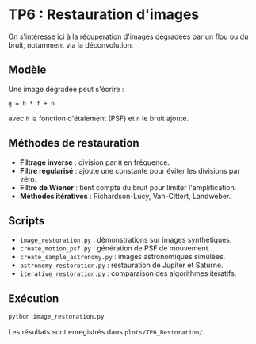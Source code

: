 # TP6 : Restauration d'images

On s'intéresse ici à la récupération d'images dégradées par un flou ou du bruit, notamment via la déconvolution.

## Modèle

Une image dégradée peut s'écrire :
```
g = h * f + n
```
avec `h` la fonction d'étalement (PSF) et `n` le bruit ajouté.

## Méthodes de restauration

- **Filtrage inverse** : division par `H` en fréquence.
- **Filtre régularisé** : ajoute une constante pour éviter les divisions par zéro.
- **Filtre de Wiener** : tient compte du bruit pour limiter l'amplification.
- **Méthodes itératives** : Richardson-Lucy, Van-Cittert, Landweber.

## Scripts

- `image_restoration.py` : démonstrations sur images synthétiques.
- `create_motion_psf.py` : génération de PSF de mouvement.
- `create_sample_astronomy.py` : images astronomiques simulées.
- `astronomy_restoration.py` : restauration de Jupiter et Saturne.
- `iterative_restoration.py` : comparaison des algorithmes itératifs.

## Exécution

```bash
python image_restoration.py
```
Les résultats sont enregistrés dans `plots/TP6_Restoration/`.

